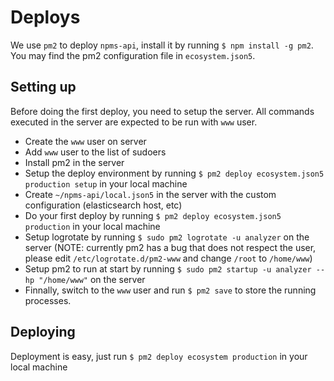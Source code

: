 # Deploys

We use `pm2` to deploy `npms-api`, install it by running `$ npm install -g pm2`. You may find the pm2 configuration file in `ecosystem.json5`.

## Setting up

Before doing the first deploy, you need to setup the server. All commands executed in the server are expected to be run with `www` user.

- Create the `www` user on server
- Add `www` user to the list of sudoers
- Install pm2 in the server
- Setup the deploy environment by running `$ pm2 deploy ecosystem.json5 production setup` in your local machine
- Create `~/npms-api/local.json5` in the server with the custom configuration (elasticsearch host, etc)
- Do your first deploy by running `$ pm2 deploy ecosystem.json5 production` in your local machine
- Setup logrotate by running `$ sudo pm2 logrotate -u analyzer` on the server (NOTE: currently pm2 has a bug that does not respect the user, please edit `/etc/logrotate.d/pm2-www` and change `/root` to `/home/www`)
- Setup pm2 to run at start by running `$ sudo pm2 startup -u analyzer --hp "/home/www"` on the server
- Finnally, switch to the `www` user and run `$ pm2 save` to store the running processes.

## Deploying

Deployment is easy, just run `$ pm2 deploy ecosystem production` in your local machine
